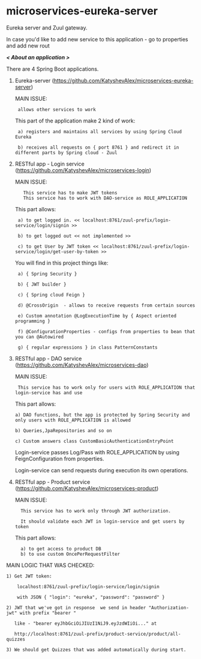 # microservices-eureka-server
Eureka server and Zuul gateway.

In case you'd like to add new service to this application - go to properties and add new rout

*************************< About an application >*************************

There are 4 Spring Boot applications.

1. Eureka-server (https://github.com/KatyshevAlex/microservices-eureka-server)

    MAIN ISSUE:
       
        allows other services to work

    This part of the application make 2 kind of work:
  
        a) registers and maintains all services by using Spring Cloud Eureka
      
        b) receives all requests on { port 8761 } and redirect it in different parts by Spring cloud - Zuul
        
        
      
2. RESTful app - Login service (https://github.com/KatyshevAlex/microservices-login)

     MAIN ISSUE:
      
          This service has to make JWT tokens
          This service has to work with DAO-service as ROLE_APPLICATION
          

    This part allows:
    
        a) to get logged in. << localhost:8761/zuul-prefix/login-service/login/signin >>
        
        b) to get logged out << not implemented >>
        
        c) to get User by JWT token << localhost:8761/zuul-prefix/login-service/login/get-user-by-token >>
        
    You will find in this project things like:
    
        a) { Spring Security } 
        
        b) { JWT builder } 
        
        c) { Spring cloud Feign } 
        
        d) @CrossOrigin  - allows to receive requests from certain sources 
        
        e) Custom annotation @LogExecutionTime by { Aspect oriented programming }
        
        f) @ConfigurationProperties - configs from properties to bean that you can @Autowired
        
        g) { regular expressions } in class PatternConstants
        
        
        
        
  3. RESTful app - DAO service (https://github.com/KatyshevAlex/microservices-dao)
     
     MAIN ISSUE:
      
          This service has to work only for users with ROLE_APPLICATION that login-service has and use 

     This part allows:
      
         a) DAO functions, but the app is protected by Spring Security and only users with ROLE_APPLICATION is allowed
          
         b) Queries,JpaRepositories and so on
          
         c) Custom answers class CustomBasicAuthenticationEntryPoint
              
      Login-service passes Log/Pass with ROLE_APPLICATION by using FeignConfiguration from properties.
      
      Login-service can send requests during execution its own operations.
      
      
      
      
 4. RESTful app - Product service (https://github.com/KatyshevAlex/microservices-product)
 
      MAIN ISSUE:
      
          This service has to work only through JWT authorization. 
          
          It should validate each JWT in login-service and get users by token
          
      This part allows:     
      
          a) to get access to product DB
          b) to use custom OncePerRequestFilter
         


MAIN LOGIC THAT WAS CHECKED:

    1) Get JWT token:
    
        localhost:8761/zuul-prefix/login-service/login/signin
        
        with JSON { "login": "eureka", "password": "password" }
        
    2) JWT that we've got in response  we send in header "Authorization-jwt" with prefix "bearer "
    
       like - "bearer eyJhbGciOiJIUzI1NiJ9.eyJzdWIiOi..." at
        
       http://localhost:8761/zuul-prefix/product-service/product/all-quizzes
       
    3) We should get Quizzes that was added automatically during start.
    
        
        
        
    
    
    
    
    
    


  
  

